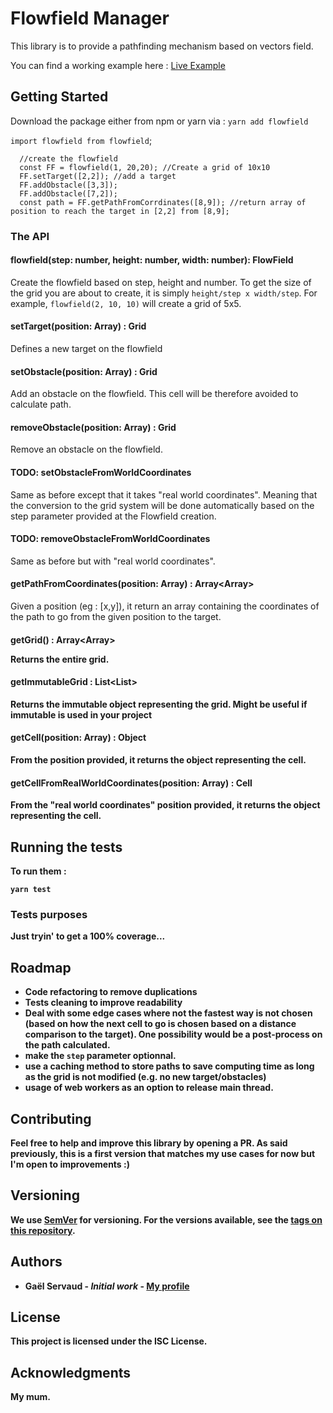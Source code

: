 # Flowfield Manager

This library is to provide a pathfinding mechanism based on vectors field.

You can find a working example here : [Live Example](http://www.apprendre-react.fr/flowfield/)
## Getting Started

Download the package either from npm or yarn via :
`yarn add flowfield`


`import flowfield from flowfield`;

```
  //create the flowfield
  const FF = flowfield(1, 20,20); //Create a grid of 10x10
  FF.setTarget([2,2]); //add a target
  FF.addObstacle([3,3]);
  FF.addObstacle([7,2]);
  const path = FF.getPathFromCorrdinates([8,9]); //return array of position to reach the target in [2,2] from [8,9];
```

### The API

#### flowfield(step: number, height: number, width: number): FlowField
  Create the flowfield based on step, height and number.
  To get the size of the grid you are about to create, it is simply `height/step x width/step`.
  For example, `flowfield(2, 10, 10)` will create a grid of 5x5.
#### setTarget(position: Array<number>) : Grid
  Defines a new target on the flowfield
#### setObstacle(position: Array<number>) : Grid
  Add an obstacle on the flowfield. This cell will be therefore avoided to calculate path.
#### removeObstacle(position: Array<number>) : Grid
  Remove an obstacle on the flowfield.
#### TODO: setObstacleFromWorldCoordinates
  Same as before except that it takes "real world coordinates". Meaning that the conversion to the grid system will be done automatically based on 
  the step parameter provided at the Flowfield creation.
#### TODO: removeObstacleFromWorldCoordinates
  Same as before but with "real world coordinates".
#### getPathFromCoordinates(position: Array<number>) : Array<Array<Number>>
  Given a position (eg : [x,y]), it return an array containing the coordinates of the path to go from the given position to the target.
#### getGrid() : Array<Array<Object>>
  Returns the entire grid.
#### getImmutableGrid : List<List<Map>>
  Returns the immutable object representing the grid. Might be useful if immutable is used in your project
#### getCell(position: Array<number>) : Object
  From the position provided, it returns the object representing the cell. 
#### getCellFromRealWorldCoordinates(position: Array<number>) : Cell
  From the "real world coordinates" position provided, it returns the object representing the cell. 

## Running the tests

To run them :

```
yarn test
```

### Tests purposes

Just tryin' to get a 100% coverage...

## Roadmap
  - Code refactoring to remove duplications
  - Tests cleaning to improve readability
  - Deal with some edge cases where not the fastest way is not chosen (based on how the next cell to go is chosen based on a distance comparison to the target). One possibility would be a post-process on the path calculated.
  - make the `step` parameter optionnal.
  - use a caching method to store paths to save computing time as long as the grid is not modified (e.g. no new target/obstacles)
  - usage of web workers as an option to release main thread.

## Contributing

Feel free to help and improve this library by opening a PR. As said previously, this is a first version that matches my use cases for now but I'm open to improvements :) 

## Versioning

We use [SemVer](http://semver.org/) for versioning. For the versions available, see the [tags on this repository](https://github.com/your/project/tags). 

## Authors

* **Gaël Servaud** - *Initial work* - [My profile](https://github.com/GaelS)

## License

This project is licensed under the ISC License.

## Acknowledgments

My mum.